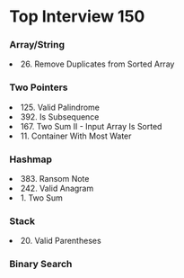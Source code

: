 <h1>Top Interview 150</h1>
<h3>Array/String</h3>
<li>26. Remove Duplicates from Sorted Array</li>
<h3>Two Pointers</h3>
<li>125. Valid Palindrome</li>
<li>392. Is Subsequence</li>
<li>167. Two Sum II - Input Array Is Sorted</li>
<li>11. Container With Most Water</li>
<h3>Hashmap</h3>
<li>383. Ransom Note</li>
<li>242. Valid Anagram</li>
<li>1. Two Sum</li>
<h3>Stack</h3>
<li>20. Valid Parentheses</li>
<h3>Binary Search</h3>


